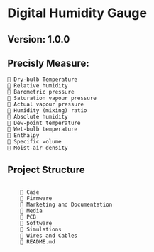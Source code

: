 # Digital Humidity Gauge

## Version: 1.0.0

## Precisly Measure:


    🎯 Dry‑bulb Temperature                  
    🎯 Relative humidity            
    🎯 Barometric pressure         
    🎯 Saturation vapour pressure   
    🎯 Actual vapour pressure
    🎯 Humidity (mixing) ratio
    🎯 Absolute humidity
    🎯 Dew‑point temperature
    🎯 Wet‑bulb temperature
    🎯 Enthalpy
    🎯 Specific volume
    🎯 Moist‑air density


## Project Structure

```

    📁 Case
    📁 Firmware
    📁 Marketing and Documentation
    📁 Media
    📁 PCB
    📁 Software
    📁 Simulations
    📁 Wires and Cables
    📄 README.md

```




